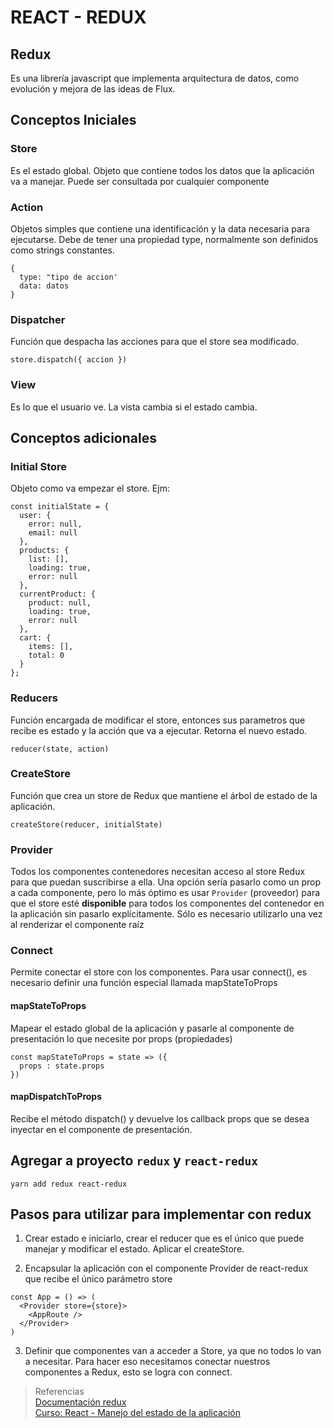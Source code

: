 # REACT - REDUX

## Redux

Es una librería javascript que implementa arquitectura de datos, como evolución y mejora de las ideas de Flux.

## Conceptos Iniciales

### Store
Es el estado global.
Objeto que contiene todos los datos que la aplicación va a manejar. Puede ser consultada por cualquier componente

### Action
Objetos simples que contiene una identificación y la data necesaria para ejecutarse.
Debe de tener una propiedad type,
normalmente son definidos como strings constantes.
~~~
{
  type: "tipo de accion'
  data: datos
}
~~~

### Dispatcher

Función que despacha las acciones para que el store sea modificado.

~~~
store.dispatch({ accion })
~~~

### View
Es lo que el usuario ve. La vista cambia si el estado cambia.

## Conceptos adicionales

### Initial Store
Objeto como va empezar el store. Ejm:
~~~
const initialState = {
  user: {
    error: null,
    email: null
  },
  products: {
    list: [],
    loading: true,
    error: null
  },
  currentProduct: {
    product: null,
    loading: true,
    error: null
  },
  cart: {
    items: [],
    total: 0
  }
};
~~~

### Reducers

Función encargada de modificar el store, entonces sus parametros que recibe es estado y la acción que va a ejecutar. Retorna el nuevo estado.

~~~
reducer(state, action)
~~~

### CreateStore

Función que crea un store de Redux que mantiene el árbol de estado de la aplicación.

~~~
createStore(reducer, initialState) 
~~~

### Provider

Todos los componentes contenedores necesitan acceso al store Redux para que puedan suscribirse a ella. Una opción sería pasarlo como un prop a cada componente, pero lo más óptimo es usar `Provider` (proveedor) para que el store esté **disponible** para todos los componentes del contenedor en la aplicación sin pasarlo explícitamente. Sólo es necesario utilizarlo una vez al renderizar el componente raíz

### Connect
Permite conectar el store con los componentes.
Para usar connect(), es necesario definir una función especial llamada mapStateToProps

#### mapStateToProps
Mapear el estado global de la aplicación y pasarle al componente de presentación lo que necesite por props (propiedades)

~~~
const mapStateToProps = state => ({
  props : state.props
})
~~~

#### mapDispatchToProps
Recibe el método dispatch() y devuelve los callback props que se desea inyectar en el componente de presentación. 

## Agregar a proyecto `redux` y `react-redux`
~~~
yarn add redux react-redux
~~~

## Pasos para utilizar para implementar con redux

1. Crear estado e iniciarlo, crear el reducer que es el único que puede manejar y modificar el estado. Aplicar el createStore.

2. Encapsular la aplicación con el componente Provider de react-redux que recibe el único parámetro store

~~~
const App = () => (
  <Provider store={store}>
    <AppRoute />
  </Provider>
)
~~~

3. Definir que componentes van a acceder a Store, ya que no todos lo van a necesitar. Para hacer eso necesitamos conectar nuestros componentes a Redux, esto se logra con connect.

> Referencias  
[Documentación redux](https://es.redux.js.org/)  
[Curso: React - Manejo del estado de la aplicación ](https://ed.team/cursos/react-state)


